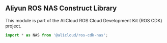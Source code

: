 ## Aliyun ROS NAS Construct Library

This module is part of the AliCloud ROS Cloud Development Kit (ROS CDK) project.

```python
import * as NAS from '@alicloud/ros-cdk-nas';
```

